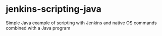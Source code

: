 # jenkins-scripting-java
Simple Java example of scripting with Jenkins and native OS commands combined with a Java program
